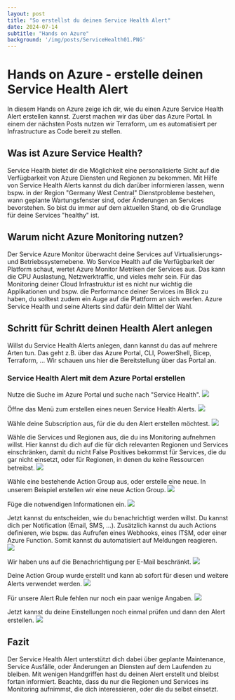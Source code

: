 ```yaml
---
layout: post
title: "So erstellst du deinen Service Health Alert"
date: 2024-07-14
subtitle: "Hands on Azure"
background: '/img/posts/ServiceHealth01.PNG'
---
```

# Hands on Azure - erstelle deinen Service Health Alert
In diesem Hands on Azure zeige ich dir, wie du einen Azure Service Health Alert erstellen kannst. Zuerst machen wir das über das Azure Portal. In einem der nächsten Posts nutzen wir Terraform, um es automatisiert per Infrastructure as Code bereit zu stellen. 

## Was ist Azure Service Health?
Service Health bietet dir die Möglichkeit eine personalisierte Sicht auf die Verfügbarkeit von Azure Diensten und Regionen zu bekommen. Mit Hilfe von Service Health Alerts kannst du dich darüber informieren lassen, wenn bspw. in der Region "Germany West Central" Dienstprobleme bestehen, wann geplante Wartungsfenster sind, oder Änderungen an Services bevorstehen. So bist du immer auf dem aktuellen Stand, ob die Grundlage für deine Services "healthy" ist. 

## Warum nicht Azure Monitoring nutzen? 
Der Service Azure Monitor überwacht deine Services auf Virtualisierungs- und Betriebssystemebene. Wo Service Health auf die Verfügbarkeit der Platform schaut, wertet Azure Monitor Metriken der Services aus. Das kann die CPU Auslastung, Netzwerktraffic, und vieles mehr sein. Für das Monitoring deiner Cloud Infrastruktur ist es nicht nur wichtig die Applikationen und bspw. die Performance deiner Services im Blick zu haben, du solltest zudem ein Auge auf die Plattform an sich werfen. Azure Service Health und seine Alterts sind dafür dein Mittel der Wahl. 

## Schritt für Schritt deinen Health Alert anlegen
Willst du Service Health Alerts anlegen, dann kannst du das auf mehrere Arten tun. Das geht z.B. über das Azure Portal, CLI, PowerShell, Bicep, Terraform, ... Wir schauen uns hier die Bereitstellung über das Portal an. 

### Service Health Alert mit dem Azure Portal erstellen

Nutze die Suche im Azure Portal und suche nach "Service Health". 
<img src="/img/posts/ServiceHealth01.PNG" class="container"/>

Öffne das Menü zum erstellen eines neuen Service Health Alerts.
<img src="/img/posts/ServiceHealth02.PNG" class="container"/>

Wähle deine Subscription aus, für die du den Alert erstellen möchtest.
<img src="/img/posts/ServiceHealth03.PNG" class="container"/>

Wähle die Services und Regionen aus, die du ins Monitoring aufnehmen willst. Hier kannst du dich auf die für dich relevanten Regionen und Services einschränken, damit du nicht False Positives bekommst für Services, die du gar nicht einsetzt, oder für Regionen, in denen du keine Ressourcen betreibst.
<img src="/img/posts/ServiceHealth04.PNG" class="container"/>

Wähle eine bestehende Action Group aus, oder erstelle eine neue. In unserem Beispiel erstellen wir eine neue Action Group.
<img src="/img/posts/ServiceHealth05.PNG" class="container"/>

Füge die notwendigen Informationen ein.
<img src="/img/posts/ServiceHealth06.PNG" class="container"/>

Jetzt kannst du entscheiden, wie du benachrichtigt werden willst. Du kannst dich per Notification (Email, SMS, ...). Zusätzlich kannst du auch Actions definieren, wie bspw. das Aufrufen eines Webhooks, eines ITSM, oder einer Azure Function. Somit kannst du automatisiert auf Meldungen reagieren.  
<img src="/img/posts/ServiceHealth07.PNG" class="container"/>

Wir haben uns auf die Benachrichtigung per E-Mail beschränkt. 
<img src="/img/posts/ServiceHealth08.PNG" class="container"/>

Deine Action Group wurde erstellt und kann ab sofort für diesen und weitere Alerts verwendet werden. 
<img src="/img/posts/ServiceHealth09.PNG" class="container"/>

Für unsere Alert Rule fehlen nur noch ein paar wenige Angaben.
<img src="/img/posts/ServiceHealth10.PNG" class="container"/>

Jetzt kannst du deine Einstellungen noch einmal prüfen und dann den Alert erstellen.
<img src="/img/posts/ServiceHealth11.PNG" class="container"/>

## Fazit
Der Service Health Alert unterstützt dich dabei über geplante Maintenance, Service Ausfälle, oder Änderungen an Diensten auf dem Laufenden zu bleiben. Mit wenigen Handgriffen hast du deinen Alert erstellt und bleibst fortan informiert. Beachte, dass du nur die Regionen und Services ins Monitoring aufnimmst, die dich interessieren, oder die du selbst einsetzt. 